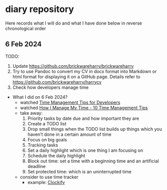 # diary repository
Here records what I will do and what I have done below in reverse chronological order

## 6 Feb 2024
TODO:
1. Update https://github.com/brickwareharry/brickwareharry
2. Try to use Pandoc to convert my CV in docx format into Markdown or html format for displaying it on a GitHub page. Details refer to https://github.com/brickwareharry/harrycv
3. Check how developers manage time
  - What I did on 6 Feb 2024?
    - watched [Time Management Tips for Developers](https://youtu.be/QRVEuwOn6kI?si=3VB__Qh1yddI-nUu)
    - watched [How I Manage My Time - 10 Time Management Tips](https://youtu.be/iONDebHX9qk?si=erYfj2_GPUGR7bUb)
    - take away:
        1. Priority tasks by date due and how important they are
        2. Create a TODO list
        3. Drop small things when the TODO list builds up things which you haven’t done in a certain amount of time
        4. Focus on big goals
        5. Tracking tasks
        6. Set a daily highlight which is one thing I am focusing on
        7. Schedule the daily highlight
        8. Block out time: set a time with a beginning time and an artificial deadline
        9. Set protected time: which is an uninterrupted time
    - consider to use time tracker
        - example: [Clockify](https://clockify.me/developer-time-tracking)


